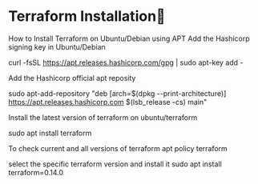 # Terraform Installation


How to Install Terraform on Ubuntu/Debian using APT
Add the Hashicorp signing key in Ubuntu/Debian

curl -fsSL https://apt.releases.hashicorp.com/gpg | sudo apt-key add -


Add the Hashicorp official apt reposity

sudo apt-add-repository "deb [arch=$(dpkg --print-architecture)] https://apt.releases.hashicorp.com $(lsb_release -cs) main"

Install the latest version of terraform on ubuntu/terraform

sudo apt install terraform


To check current and all versions of terraform
apt policy terraform

select the specific terraform version and install it
sudo apt install terraform=0.14.0
